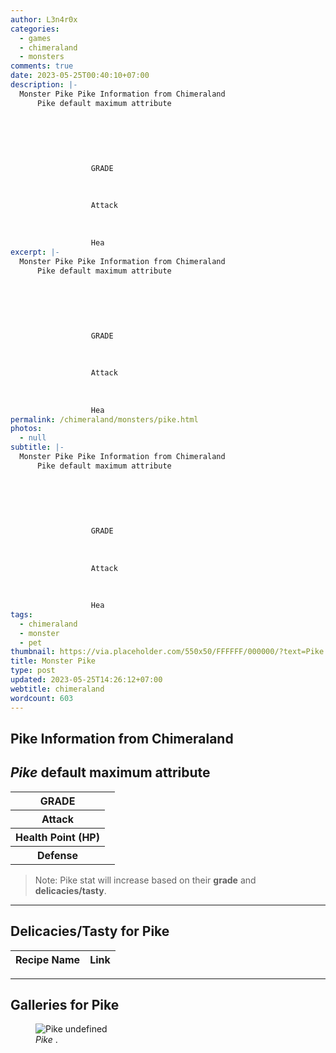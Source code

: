 ```yaml
---
author: L3n4r0x
categories:
  - games
  - chimeraland
  - monsters
comments: true
date: 2023-05-25T00:40:10+07:00
description: |-
  Monster Pike Pike Information from Chimeraland
      Pike default maximum attribute
      
        
          
            
              
                
                  GRADE
                  
                
                
                  Attack
                  
                
                
                  Hea
excerpt: |-
  Monster Pike Pike Information from Chimeraland
      Pike default maximum attribute
      
        
          
            
              
                
                  GRADE
                  
                
                
                  Attack
                  
                
                
                  Hea
permalink: /chimeraland/monsters/pike.html
photos:
  - null
subtitle: |-
  Monster Pike Pike Information from Chimeraland
      Pike default maximum attribute
      
        
          
            
              
                
                  GRADE
                  
                
                
                  Attack
                  
                
                
                  Hea
tags:
  - chimeraland
  - monster
  - pet
thumbnail: https://via.placeholder.com/550x50/FFFFFF/000000/?text=Pike
title: Monster Pike
type: post
updated: 2023-05-25T14:26:12+07:00
webtitle: chimeraland
wordcount: 603
---
```


<link
  rel="stylesheet"
  href="https://rawcdn.githack.com/dimaslanjaka/Web-Manajemen/870a349/css/bootstrap-5-3-0-alpha3-wrapper.css"
/>
<section id="bootstrap-wrapper">
  <div data-bs-theme="dark">
    <h2>Pike Information from Chimeraland</h2>
    <h2 id="attribute"><i>Pike</i> default maximum attribute</h2>
    <div class="row">
      <div class="col mb-2">
        <div class="card">
          <div class="card-body">
            <table>
              <tr>
                <th>GRADE</th>
                <td><br /></td>
              </tr>
              <tr>
                <th>Attack</th>
                <td></td>
              </tr>
              <tr>
                <th>Health Point (HP)</th>
                <td></td>
              </tr>
              <tr>
                <th>Defense</th>
                <td></td>
              </tr>
            </table>
          </div>
        </div>
      </div>
    </div>
    <blockquote class="bd-callout bd-callout-warning">
      Note: Pike stat will increase based on their <b>grade</b> and
      <b>delicacies/tasty</b>.
    </blockquote>
    <hr />
    <h2 id="delicacies">Delicacies/Tasty for Pike</h2>
    <div class="card">
      <div class="card-body">
        <div class="table-responsive">
          <table class="table table-striped">
            <thead>
              <tr>
                <th>Recipe Name</th>
                <th>Link</th>
              </tr>
            </thead>
            <tbody></tbody>
          </table>
        </div>
      </div>
    </div>
    <hr />
    <div id="gallery">
      <h2>Galleries for Pike</h2>
      <div class="row">
        <div class="col-lg-6 col-12">
          <figure>
            <img
              src="https://www.webmanajemen.com/undefined"
              alt="Pike undefined"
            />
            <figcaption style="word-wrap: break-word"><i>Pike</i> .</figcaption>
          </figure>
        </div>
      </div>
    </div>
  </div>
</section>